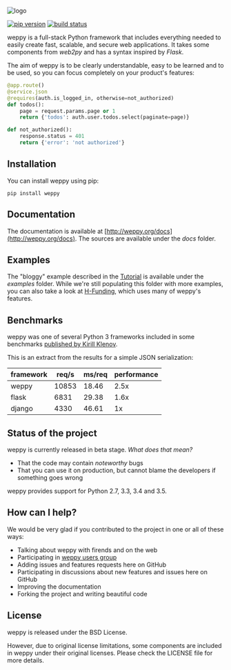 ![logo](http://weppy.org/static/logo-big.png)

[![pip version](https://img.shields.io/pypi/v/weppy.svg?style=flat)](https://pypi.python.org/pypi/weppy) 
[![build status](https://img.shields.io/travis/gi0baro/weppy.svg?style=flat)](https://travis-ci.org/gi0baro/weppy)

weppy is a full-stack Python framework that includes everything needed to easily
create fast, scalable, and secure web applications. It takes some components from
*web2py* and has a syntax inspired by *Flask*.

The aim of weppy is to be clearly understandable, easy to be learned and to be used,
so you can focus completely on your product's features:

```python
@app.route()
@service.json
@requires(auth.is_logged_in, otherwise=not_authorized)
def todos():
    page = request.params.page or 1
    return {'todos': auth.user.todos.select(paginate=page)}

def not_authorized():
    response.status = 401
    return {'error': 'not authorized'}
```

## Installation

You can install weppy using pip:

    pip install weppy

## Documentation

The documentation is available at [http://weppy.org/docs](http://weppy.org/docs).
The sources are available under the *docs* folder.

## Examples

The "bloggy" example described in the [Tutorial](http://weppy.org/docs/latest/tutorial)
is available under the *examples* folder. While we're still populating this folder
with more examples, you can also take a look at [H-Funding](https://github.com/gi0baro/h-funding),
which uses many of weppy's features.

## Benchmarks

weppy was one of several Python 3 frameworks included in some benchmarks
[published by Kirill Klenov](http://klen.github.io/py-frameworks-bench).

This is an extract from the results for a simple JSON serialization:

| framework | req/s | ms/req | performance |
| --- | --- | --- | --- |
| weppy | 10853 | 18.46 | 2.5x |
| flask | 6831 | 29.38 | 1.6x |
| django | 4330 | 46.61 | 1x |

## Status of the project

weppy is currently released in beta stage.
*What does that mean?*

* That the code may contain *noteworthy* bugs
* That you can use it on production, but cannot blame the developers if 
something goes wrong

weppy provides support for Python 2.7, 3.3, 3.4 and 3.5.

## How can I help?

We would be very glad if you contributed to the project in one or all of these ways:

* Talking about weppy with firends and on the web
* Participating in [weppy users group](https://groups.google.com/forum/#!forum/weppy-talk)
* Adding issues and features requests here on GitHub
* Participating in discussions about new features and issues here on GitHub
* Improving the documentation
* Forking the project and writing beautiful code

## License

weppy is released under the BSD License.

However, due to original license limitations, some components are included 
in weppy under their original licenses. Please check the LICENSE file for 
more details.
